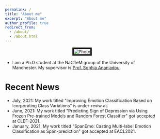 ```yaml
---
permalink: /
title: "About me"
excerpt: "About me"
author_profile: true
redirect_from: 
  - /about/
  - /about.html
---
```


<p align="center">
  <img src="https://github.com/hasanhuz/halhuzali.github.io/blob/master/files/has_emnlp2018.PNG?raw=true" alt="Photo" border="5"/> 
</p>

* I am a Ph.D student at the NaCTeM group of the University of Manchester. My supervisor is [Prof. Sophia Ananiadou](http://www.nactem.ac.uk/staff/sophia.ananiadou/).

# Recent News
* July, 2021: My work titled "Improving Emotion Classification Based on Icorporating Class Variations" is under-reviw at.
* June, 2021: My work titled "Predicting Sign of Depression via Using Frozen Pre-trained Models and Random Forest Classifier" got accepted at CLEF-2021.
* January, 2021: My work titled "SpanEmo: Casting Multi-label Emotion Classification as Span-prediction" got accepted at EACL2021.
